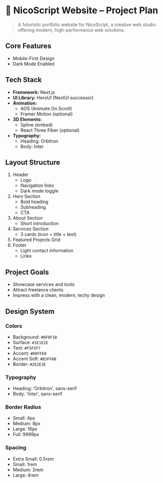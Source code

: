 # 🚀 NicoScript Website – Project Plan

> A futuristic portfolio website for NicoScript, a creative web studio offering modern, high-performance web solutions.

## Core Features

- Mobile-First Design
- Dark Mode Enabled

## Tech Stack

- **Framework:** Next.js
- **UI Library:** HeroUI (NextUI successor)
- **Animation:**
  - AOS (Animate On Scroll)
  - Framer Motion (optional)
- **3D Elements:**
  - Spline (embed)
  - React Three Fiber (optional)
- **Typography:**
  - Heading: Orbitron
  - Body: Inter

## Layout Structure

1. Header
   - Logo
   - Navigation links
   - Dark mode toggle
2. Hero Section
   - Bold heading
   - Subheading
   - CTA
3. About Section
   - Short introduction
4. Services Section
   - 3 cards (icon + title + text)
5. Featured Projects Grid
6. Footer
   - Light contact information
   - Links

## Project Goals

- Showcase services and tools
- Attract freelance clients
- Impress with a clean, modern, techy design

## Design System

### Colors

- Background: `#0F0F1B`
- Surface: `#1E1E2E`
- Text: `#F5F5F7`
- Accent: `#00FFE0`
- Accent Soft: `#B3FFAB`
- Border: `#2E2E3E`

### Typography

- Heading: 'Orbitron', sans-serif
- Body: 'Inter', sans-serif

### Border Radius

- Small: 4px
- Medium: 8px
- Large: 16px
- Full: 9999px

### Spacing

- Extra Small: 0.5rem
- Small: 1rem
- Medium: 2rem
- Large: 4rem

